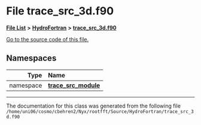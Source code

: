 
# File trace\_src\_3d.f90


[**File List**](files.md) **>** [**HydroFortran**](dir_1fab266cd447ad3f3624320661f845f1.md) **>** [**trace\_src\_3d.f90**](trace__src__3d_8f90.md)

[Go to the source code of this file.](trace__src__3d_8f90_source.md)












## Namespaces

| Type | Name |
| ---: | :--- |
| namespace | [**trace\_src\_module**](namespacetrace__src__module.md) <br> |















------------------------------
The documentation for this class was generated from the following file `/home/uni06/cosmo/cbehren2/Nyx/rootfft/Source/HydroFortran/trace_src_3d.f90`